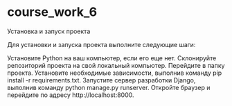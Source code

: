 # course_work_6

Установка и запуск проекта

Для установки и запуска проекта выполните следующие шаги:

Установите Python на ваш компьютер, если его еще нет.
Склонируйте репозиторий проекта на свой локальный компьютер.
Перейдите в папку проекта.
Установите необходимые зависимости, выполнив команду pip install -r requirements.txt.
Запустите сервер разработки Django, выполнив команду python manage.py runserver.
Откройте браузер и перейдите по адресу http://localhost:8000.
